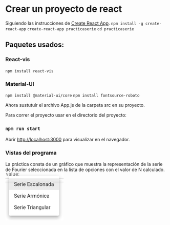 # Crear un proyecto de react

Siguiendo las instrucciones de [Create React App](https://github.com/facebook/create-react-app).
`npm install -g create-react-app`
`create-react-app practicaserie`
`cd practicaserie`

## Paquetes usados:
### React-vis
`npm install react-vis`

### Material-UI
`npm install @material-ui/core`
`npm install fontsource-roboto`

Ahora sustutuir el archivo App.js de la carpeta src en su proyecto.

Para correr el proyecto usar en el directorio del proyecto:
### `npm run start`

Abrir [http://localhost:3000](http://localhost:3000) para visualizar en el navegador.

### Vistas del programa
La práctica consta de un gráfico que muestra la representación de la serie de Fourier seleccionada en la lista de opciones con el
valor de N calculado.
![Listbox de ecuaciones](./Images/FOPC.png)
